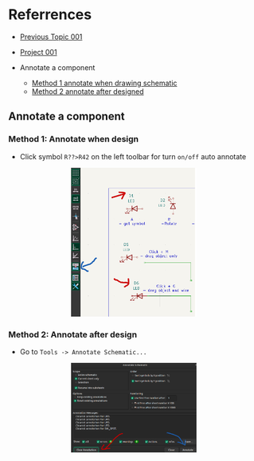 # Referrences
- [Previous Topic 001](./_001_GettingStarted_KiCad.md)
- [Project 001](../Design/_001_Get_start/Get_Start/)

- Annotate a component
    - [Method 1 annotate when drawing schematic](#method-1-annotate-when-design)
    - [Method 2 annotate after designed](#method-2-annotate-after-design)


## Annotate a component
### Method 1: Annotate when design
- Click symbol `R??>R42` on the left toolbar for turn `on/off` auto annotate
<p align="center">
    <img src="./rsrc/img/_002_auto_annotate.png" alt="auto annotate" width="50%" height="auto">
</p>

### Method 2: Annotate after design
- Go to `Tools -> Annotate Schematic...`
<p align="center">
    <img src="./rsrc/img/_002_annotate_full_schematic.png" alt="annotate full schematic" width="50%" height="auto">
</p>

